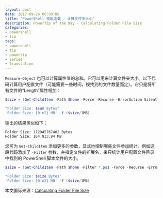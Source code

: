 ```yaml
---
layout: post
date: 2017-09-26 00:00:00
title: "PowerShell 技能连载 - 计算文件夹大小"
description: PowerTip of the Day - Calculating Folder File Size
categories:
- powershell
- tip
tags:
- powershell
- tip
- powertip
- series
- translation
---
```

`Measure-Object` 也可以计算属性值的总和。它可以用来计算文件夹大小。以下代码计算用户配置文件（可能需要一些时间，视找到的文件数量而定）。它只是将所有文件的“Length”属性相加：

```powershell
$size = (Get-ChildItem -Path $home -Force -Recurse -ErrorAction SilentlyContinue | Measure-Object -Property Length -Sum).Sum

"Folder Size: $sum Bytes"
'Folder Size: {0:n2} MB' -f ($size/1MB)
```

输出的结果类似如下：

    Folder Size: 172945767402 Bytes
    Folder Size: 164.933,94 MB

您可为 `Get-ChildItem` 添加更多的参数，显式地控制哪些文件参加统计。例如这段代码添加了 `-Filter` 参数，并指定文件的扩展名，来只统计用户配置文件目录中找到的 PowerShell 脚本文件的大小。

```powershell
$size = (Get-ChildItem -Path $home -Filter *.ps1 -Force -Recurse -ErrorAction SilentlyContinue | Measure-Object -Property Length -Sum).Sum

"Folder Size: $size Bytes"
'Folder Size: {0:n2} MB' -f ($size/1MB)
```

<!--more-->
本文国际来源：[Calculating Folder File Size](http://community.idera.com/powershell/powertips/b/tips/posts/calculating-folder-file-size)
